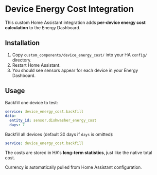 # Device Energy Cost Integration

This custom Home Assistant integration adds **per-device energy cost calculation** to the Energy Dashboard.

## Installation

1. Copy `custom_components/device_energy_cost/` into your HA `config/` directory.
2. Restart Home Assistant.
3. You should see sensors appear for each device in your Energy Dashboard.

## Usage

Backfill one device to test:
```yaml
service: device_energy_cost.backfill
data:
  entity_id: sensor.dishwasher_energy_cost
  days: 7
```

Backfill all devices (default 30 days if `days` is omitted):
```yaml
service: device_energy_cost.backfill
```

The costs are stored in HA's **long-term statistics**, just like the native total cost.

Currency is automatically pulled from Home Assistant configuration.
